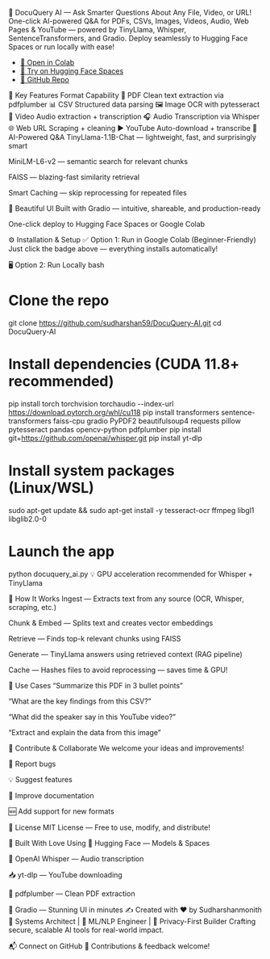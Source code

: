 🤖 DocuQuery AI — Ask Smarter Questions About Any File, Video, or URL!
One-click AI-powered Q&A for PDFs, CSVs, Images, Videos, Audio, Web Pages & YouTube — powered by TinyLlama, Whisper, SentenceTransformers, and Gradio. Deploy seamlessly to Hugging Face Spaces or run locally with ease!

- [📘 Open in Colab](https://colab.research.google.com/drive/1QRzxm3EXek4IKs3rf9Po8ZS4__aV3YQU#scrollTo=kKlhgXUpBjH4)  
- [🚀 Try on Hugging Face Spaces](https://huggingface.co/spaces/sudharshan001/DocuQuery-AI)  
- [🧠 GitHub Repo](https://github.com/sudharshan59/DocuQuery-AI)

🚀 Key Features
Format	Capability
📄 PDF	Clean text extraction via pdfplumber
📊 CSV	Structured data parsing
🖼️ Image	OCR with pytesseract
🎥 Video	Audio extraction + transcription
🎧 Audio	Transcription via Whisper
🌐 Web URL	Scraping + cleaning
▶️ YouTube	Auto-download + transcribe
🧠 AI-Powered Q&A
TinyLlama-1.1B-Chat — lightweight, fast, and surprisingly smart

MiniLM-L6-v2 — semantic search for relevant chunks

FAISS — blazing-fast similarity retrieval

Smart Caching — skip reprocessing for repeated files

🌈 Beautiful UI
Built with Gradio — intuitive, shareable, and production-ready

One-click deploy to Hugging Face Spaces or Google Colab

⚙️ Installation & Setup
✅ Option 1: Run in Google Colab (Beginner-Friendly)
Just click the badge above — everything installs automatically!

🖥️ Option 2: Run Locally
bash
# Clone the repo
git clone https://github.com/sudharshan59/DocuQuery-AI.git
cd DocuQuery-AI

# Install dependencies (CUDA 11.8+ recommended)
pip install torch torchvision torchaudio --index-url https://download.pytorch.org/whl/cu118
pip install transformers sentence-transformers faiss-cpu gradio PyPDF2 beautifulsoup4 requests pillow pytesseract pandas opencv-python pdfplumber
pip install git+https://github.com/openai/whisper.git
pip install yt-dlp

# Install system packages (Linux/WSL)
sudo apt-get update && sudo apt-get install -y tesseract-ocr ffmpeg libgl1 libglib2.0-0

# Launch the app
python docuquery_ai.py
💡 GPU acceleration recommended for Whisper + TinyLlama

🧠 How It Works
Ingest — Extracts text from any source (OCR, Whisper, scraping, etc.)

Chunk & Embed — Splits text and creates vector embeddings

Retrieve — Finds top-k relevant chunks using FAISS

Generate — TinyLlama answers using retrieved context (RAG pipeline)

Cache — Hashes files to avoid reprocessing — saves time & GPU!

🎯 Use Cases
“Summarize this PDF in 3 bullet points”

“What are the key findings from this CSV?”

“What did the speaker say in this YouTube video?”

“Extract and explain the data from this image”

🤝 Contribute & Collaborate
We welcome your ideas and improvements!

🐞 Report bugs

💡 Suggest features

📖 Improve documentation

🆕 Add support for new formats

📜 License
MIT License — Free to use, modify, and distribute!

🙌 Built With Love Using
🤗 Hugging Face — Models & Spaces

🧠 OpenAI Whisper — Audio transcription

📥 yt-dlp — YouTube downloading

📄 pdfplumber — Clean PDF extraction

🎨 Gradio — Stunning UI in minutes
✍️ Created with ❤️ by Sudharshanmonith
🔧 Systems Architect | 🧠 ML/NLP Engineer | 🔐 Privacy-First Builder Crafting secure, scalable AI tools for real-world impact.

📬 Connect on GitHub 📢 Contributions & feedback welcome!
